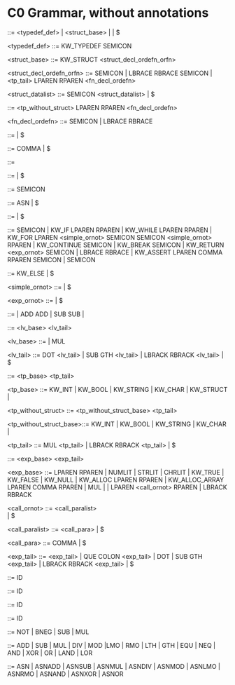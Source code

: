 #  C0 Grammar, without annotations

<prog> ::= <typedef_def> <prog> | <struct_base> <prog> | <Gfn> <prog>
    | $

<typedef_def> ::= KW_TYPEDEF <tp> <aid> SEMICON


<struct_base> ::= KW_STRUCT <sid> <struct_decl_ordefn_orfn>

<struct_decl_ordefn_orfn> ::= SEMICON 
    | LBRACE <structdatalist> RBRACE SEMICON
    | <tp_tail> <vid> LPAREN <paralist> RPAREN <fn_decl_ordefn>

<struct_datalist> ::= <tp> <fid> SEMICON <struct_datalist>
    | $


<Gfn> ::= <tp_without_struct> <vid> LPAREN <paralist> RPAREN <fn_decl_ordefn>

<fn_decl_ordefn> ::= SEMICON | LBRACE <body> RBRACE

<paralist> ::= <tp> <vid> <para>
    | $

<para> ::= COMMA <tp> <vid> <para>
    | $


<body> ::= <decllist> <stmtlist>

<decllist> ::= <decl> <decllist>
    | $

<decl> ::= <tp> <vid> <init> SEMICON

<init> ::= ASN <exp>
    | $


<stmtlist> ::= <stmt> <stmtlist>
    | $

<stmt> ::= <simple> SEMICON
    | KW_IF LPAREN <exp> RPAREN <stmt> <else>
    | KW_WHILE LPAREN <exp> RPAREN <stmt>
    | KW_FOR LPAREN <simple_ornot> SEMICON <exp> SEMICON <simple_ornot> RPAREN <stmt>
    | KW_CONTINUE SEMICON
    | KW_BREAK SEMICON
    | KW_RETURN <exp_ornot> SEMICON
    | LBRACE <body> RBRACE
    | KW_ASSERT LPAREN <exp> COMMA <exp> RPAREN SEMICON
    | SEMICON

<else> ::= KW_ELSE <stmt> 
    | $

<simple_ornot> ::= <simple> 
    | $

<exp_ornot> ::= <exp> 
    | $

<simple> ::= <lv> <asnop> <exp>
    | <lv> ADD ADD
    | <lv> SUB SUB
    | <exp>


<lv> ::= <lv_base> <lv_tail> 

<lv_base> ::= <vid> | MUL <lv>

<lv_tail> ::= DOT <fid> <lv_tail> | SUB GTH <fid> <lv_tail>
    | LBRACK <exp> RBRACK <lv_tail> 
    | $


<tp> ::= <tp_base> <tp_tail>

<tp_base> ::= KW_INT | KW_BOOL | KW_STRING | KW_CHAR
    | KW_STRUCT <sid> | <aid>

<tp_without_struct> ::= <tp_without_struct_base> <tp_tail>

<tp_without_struct_base>::= KW_INT | KW_BOOL | KW_STRING | KW_CHAR
    | <aid>

<tp_tail> ::= MUL <tp_tail> | LBRACK RBRACK <tp_tail>
    | $


<exp> ::= <exp_base> <exp_tail>

<exp_base> ::= LPAREN <exp> RPAREN
    | NUMLIT | STRLIT | CHRLIT | KW_TRUE | KW_FALSE | KW_NULL
    | KW_ALLOC LPAREN <tp> RPAREN | KW_ALLOC_ARRAY LPAREN <tp> COMMA <exp> RPAREN
    | MUL <exp>
    | <unop> <exp>
    | <vid> LPAREN <call_ornot> RPAREN
    | <vid> LBRACK <exp> RBRACK

<call_ornot> ::=  <call_paralist>  
    | $

<call_paralist> ::= <exp> <call_para> 
    | $

<call_para> ::= COMMA <exp> 
    | $

<exp_tail> ::= <binop> <exp> <exp_tail>
    | QUE <exp> COLON <exp> <exp_tail>
    | DOT <fid> | <exp> SUB GTH <fid> <exp_tail>
    | LBRACK <exp> RBRACK <exp_tail>
    | $

<vid> ::= ID

<sid> ::= ID

<fid> ::= ID

<aid> ::= ID

<unop> ::= NOT | BNEG | SUB | MUL

<binop> ::= ADD | SUB | MUL | DIV | MOD |LMO | RMO | LTH | GTH | EQU | NEQ | AND | XOR | OR  | LAND | LOR
	
<asnop> ::= ASN | ASNADD | ASNSUB | ASNMUL | ASNDIV | ASNMOD | ASNLMO | ASNRMO | ASNAND | ASNXOR | ASNOR